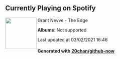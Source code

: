 ## Currently Playing on Spotify

[<img align="left" width="100" src="https://i.scdn.co/image/ab67616d0000b273bc71e75e70d2c880e3722103">](https://open.spotify.com/album/3MrjwyC3w3HTiJt1j0gGr3)

Grant Nevve - The Edge

**Albums**: Not supported

Last updated at 03/02/2021 16:46

#### Generated with [20chan/github-now](https://github.com/20chan/github-now)


<!--
**20chan/20chan** is a ✨ _special_ ✨ repository because its `README.md` (this file) appears on your GitHub profile.

Here are some ideas to get you started:

- 🔭 I’m currently working on ...
- 🌱 I’m currently learning ...
- 👯 I’m looking to collaborate on ...
- 🤔 I’m looking for help with ...
- 💬 Ask me about ...
- 📫 How to reach me: ...
- 😄 Pronouns: ...
- ⚡ Fun fact: ...
-->
